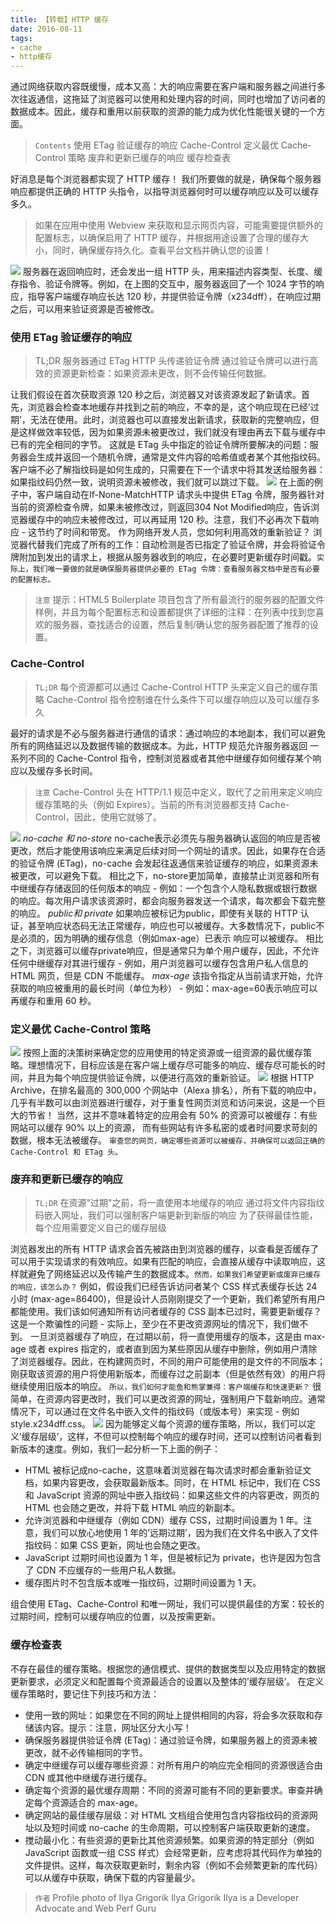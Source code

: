 ```yaml
---
title: 【转载】HTTP 缓存
date: 2016-08-11
tags: 
- cache
- http缓存
---
```


通过网络获取内容既缓慢，成本又高：大的响应需要在客户端和服务器之间进行多次往返通信，这拖延了浏览器可以使用和处理内容的时间，同时也增加了访问者的数据成本。因此，缓存和重用以前获取的资源的能力成为优化性能很关键的一个方面。

> `Contents` 使用 ETag 验证缓存的响应 Cache-Control 定义最优 Cache-Control 策略 废弃和更新已缓存的响应 缓存检查表

好消息是每个浏览器都实现了 HTTP 缓存！ 我们所要做的就是，确保每个服务器响应都提供正确的 HTTP 头指令，以指导浏览器何时可以缓存响应以及可以缓存多久。

> 如果在应用中使用 Webview 来获取和显示网页内容，可能需要提供额外的配置标志，以确保启用了 HTTP 缓存，并根据用途设置了合理的缓存大小，同时，确保缓存持久化。查看平台文档并确认您的设置！

![](http://image.freefe.cc/20160811203524.png) 服务器在返回响应时，还会发出一组 HTTP 头，用来描述内容类型、长度、缓存指令、验证令牌等。例如，在上图的交互中，服务器返回了一个 1024 字节的响应，指导客户端缓存响应长达 120 秒，并提供验证令牌（x234dff），在响应过期之后，可以用来验证资源是否被修改。
### 使用 ETag 验证缓存的响应

> TL;DR 服务器通过 ETag HTTP 头传递验证令牌 通过验证令牌可以进行高效的资源更新检查：如果资源未更改，则不会传输任何数据。

让我们假设在首次获取资源 120 秒之后，浏览器又对该资源发起了新请求。首先，浏览器会检查本地缓存并找到之前的响应，不幸的是，这个响应现在已经’过期’，无法在使用。此时，浏览器也可以直接发出新请求，获取新的完整响应，但是这样做效率较低，因为如果资源未被更改过，我们就没有理由再去下载与缓存中已有的完全相同的字节。 这就是 ETag 头中指定的验证令牌所要解决的问题：服务器会生成并返回一个随机令牌，通常是文件内容的哈希值或者某个其他指纹码。客户端不必了解指纹码是如何生成的，只需要在下一个请求中将其发送给服务器：如果指纹码仍然一致，说明资源未被修改，我们就可以跳过下载。 ![](http://image.freefe.cc/20160811203555.png) 在上面的例子中，客户端自动在If-None-MatchHTTP 请求头中提供 ETag 令牌，服务器针对当前的资源检查令牌，如果未被修改过，则返回304 Not Modified响应，告诉浏览器缓存中的响应未被修改过，可以再延用 120 秒。注意，我们不必再次下载响应 - 这节约了时间和带宽。 作为网络开发人员，您如何利用高效的重新验证？ 浏览器代替我们完成了所有的工作：自动检测是否已指定了验证令牌，并会将验证令牌附加到发出的请求上，根据从服务器收到的响应，在必要时更新缓存时间戳。`实际上，我们唯一要做的就是确保服务器提供必要的 ETag 令牌：查看服务器文档中是否有必要的配置标志。`

> `注意` 提示：HTML5 Boilerplate 项目包含了所有最流行的服务器的配置文件样例，并且为每个配置标志和设置都提供了详细的注释：在列表中找到您喜欢的服务器，查找适合的设置，然后复制/确认您的服务器配置了推荐的设置。

### Cache-Control

> `TL;DR` 每个资源都可以通过 Cache-Control HTTP 头来定义自己的缓存策略 Cache-Control 指令控制谁在什么条件下可以缓存响应以及可以缓存多久

最好的请求是不必与服务器进行通信的请求：通过响应的本地副本，我们可以避免所有的网络延迟以及数据传输的数据成本。为此，HTTP 规范允许服务器返回 一系列不同的 Cache-Control 指令，控制浏览器或者其他中继缓存如何缓存某个响应以及缓存多长时间。

> `注意` Cache-Control 头在 HTTP/1.1 规范中定义，取代了之前用来定义响应缓存策略的头（例如 Expires）。当前的所有浏览器都支持 Cache-Control，因此，使用它就够了。

![](http://image.freefe.cc/20160811203609.png) _no-cache 和 no-store_ no-cache表示必须先与服务器确认返回的响应是否被更改，然后才能使用该响应来满足后续对同一个网址的请求。因此，如果存在合适的验证令牌 (ETag)，no-cache 会发起往返通信来验证缓存的响应，如果资源未被更改，可以避免下载。 相比之下，no-store更加简单，直接禁止浏览器和所有中继缓存存储返回的任何版本的响应 - 例如：一个包含个人隐私数据或银行数据的响应。每次用户请求该资源时，都会向服务器发送一个请求，每次都会下载完整的响应。 _public和 private_ 如果响应被标记为public，即使有关联的 HTTP 认证，甚至响应状态码无法正常缓存，响应也可以被缓存。大多数情况下，public不是必须的，因为明确的缓存信息（例如max-age）已表示 响应可以被缓存。 相比之下，浏览器可以缓存private响应，但是通常只为单个用户缓存，因此，不允许任何中继缓存对其进行缓存 - 例如，用户浏览器可以缓存包含用户私人信息的 HTML 网页，但是 CDN 不能缓存。 _max-age_ 该指令指定从当前请求开始，允许获取的响应被重用的最长时间（单位为秒） - 例如：max-age=60表示响应可以再缓存和重用 60 秒。
### 定义最优 Cache-Control 策略
![](http://image.freefe.cc/20160811203628.png) 按照上面的决策树来确定您的应用使用的特定资源或一组资源的最优缓存策略。理想情况下，目标应该是在客户端上缓存尽可能多的响应、缓存尽可能长的时间，并且为每个响应提供验证令牌，以便进行高效的重新验证。 ![](http://image.freefe.cc/20160811212256.png) 根据 HTTP Archive，在排名最高的 300,000 个网站中（Alexa 排名），所有下载的响应中，几乎有半数可以由浏览器进行缓存，对于重复性网页浏览和访问来说，这是一个巨大的节省！ 当然，这并不意味着特定的应用会有 50% 的资源可以被缓存：有些网站可以缓存 90% 以上的资源， 而有些网站有许多私密的或者时间要求苛刻的数据，根本无法被缓存。 `审查您的网页，确定哪些资源可以被缓存，并确保可以返回正确的 Cache-Control 和 ETag 头。`
### 废弃和更新已缓存的响应

> `TL;DR` 在资源"过期"之前，将一直使用本地缓存的响应 通过将文件内容指纹码嵌入网址，我们可以强制客户端更新到新版的响应 为了获得最佳性能，每个应用需要定义自己的缓存层级

浏览器发出的所有 HTTP 请求会首先被路由到浏览器的缓存，以查看是否缓存了可以用于实现请求的有效响应。如果有匹配的响应，会直接从缓存中读取响应，这样就避免了网络延迟以及传输产生的数据成本。`然而，如果我们希望更新或废弃已缓存的响应，该怎么办？` 例如，假设我们已经告诉访问者某个 CSS 样式表缓存长达 24 小时 (max-age=86400)，但是设计人员刚刚提交了一个更新，我们希望所有用户都能使用。我们该如何通知所有访问者缓存的 CSS 副本已过时，需要更新缓存？ 这是一个欺骗性的问题 - 实际上，至少在不更改资源网址的情况下，我们做不到。 一旦浏览器缓存了响应，在过期以前，将一直使用缓存的版本，这是由 max-age 或者 expires 指定的，或者直到因为某些原因从缓存中删除，例如用户清除了浏览器缓存。因此，在构建网页时，不同的用户可能使用的是文件的不同版本；刚获取该资源的用户将使用新版本，而缓存过之前副本（但是依然有效）的用户将继续使用旧版本的响应。 `所以，我们如何才能鱼和熊掌兼得：客户端缓存和快速更新？` 很简单，在资源内容更改时，我们可以更改资源的网址，强制用户下载新响应。通常情况下，可以通过在文件名中嵌入文件的指纹码（或版本号）来实现 - 例如 style.x234dff.css。 ![](http://image.freefe.cc/20160811203642.png) 因为能够定义每个资源的缓存策略，所以，我们可以定义’缓存层级’，这样，不但可以控制每个响应的缓存时间，还可以控制访问者看到新版本的速度。例如，我们一起分析一下上面的例子：

*   HTML 被标记成no-cache，这意味着浏览器在每次请求时都会重新验证文档，如果内容更改，会获取最新版本。同时，在 HTML 标记中，我们在 CSS 和 JavaScript 资源的网址中嵌入指纹码：如果这些文件的内容更改，网页的 HTML 也会随之更改，并将下载 HTML 响应的新副本。
*   允许浏览器和中继缓存（例如 CDN）缓存 CSS，过期时间设置为 1 年。注意，我们可以放心地使用 1 年的’远期过期’，因为我们在文件名中嵌入了文件指纹码：如果 CSS 更新，网址也会随之更改。
*   JavaScript 过期时间也设置为 1 年，但是被标记为 private，也许是因为包含了 CDN 不应缓存的一些用户私人数据。
*   缓存图片时不包含版本或唯一指纹码，过期时间设置为 1 天。

组合使用 ETag、Cache-Control 和唯一网址，我们可以提供最佳的方案：较长的过期时间，控制可以缓存响应的位置，以及按需更新。
### 缓存检查表
不存在最佳的缓存策略。根据您的通信模式、提供的数据类型以及应用特定的数据更新要求，必须定义和配置每个资源最适合的设置以及整体的’缓存层级’。 在定义缓存策略时，要记住下列技巧和方法：

*   使用一致的网址：如果您在不同的网址上提供相同的内容，将会多次获取和存储该内容。提示：注意，网址区分大小写！
*   确保服务器提供验证令牌 (ETag)：通过验证令牌，如果服务器上的资源未被更改，就不必传输相同的字节。
*   确定中继缓存可以缓存哪些资源：对所有用户的响应完全相同的资源很适合由 CDN 或其他中继缓存进行缓存。
*   确定每个资源的最优缓存周期：不同的资源可能有不同的更新要求。审查并确定每个资源适合的 max-age。
*   确定网站的最佳缓存层级：对 HTML 文档组合使用包含内容指纹码的资源网址以及短时间或 no-cache 的生命周期，可以控制客户端获取更新的速度。
*   搅动最小化：有些资源的更新比其他资源频繁。如果资源的特定部分（例如 JavaScript 函数或一组 CSS 样式）会经常更新，应考虑将其代码作为单独的文件提供。这样，每次获取更新时，剩余内容（例如不会频繁更新的库代码）可以从缓存中获取，确保下载的内容量最少。

> `作者` Profile photo of Ilya Grigorik Ilya Grigorik Ilya is a Developer Advocate and Web Perf Guru